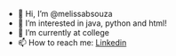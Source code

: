 - 👋 Hi, I’m @melissabsouza
- 👀 I’m interested in java, python and html!
- 🌱 I’m currently at college
- 📫 How to reach me: [Linkedin](https://www.linkedin.com/in/melissabsouza/)

<!---
melissabsouza/melissabsouza is a ✨ special ✨ repository because its `README.md` (this file) appears on your GitHub profile.
You can click the Preview link to take a look at your changes.
--->
